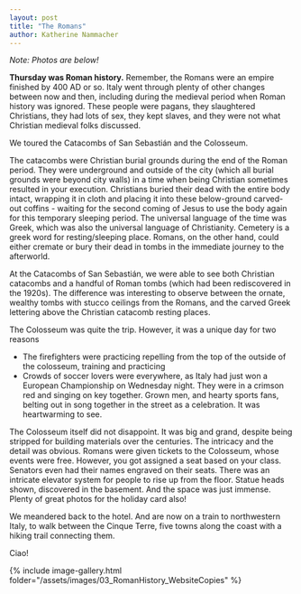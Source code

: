 ```yaml
---
layout: post
title: "The Romans"
author: Katherine Nammacher
---
```


_Note: Photos are below!_

**Thursday was Roman history.** Remember, the Romans were an empire finished by 400 AD or so. Italy went through plenty of other changes between now and then, including during the medieval period when Roman history was ignored. These people were pagans, they slaughtered Christians, they had lots of sex, they kept slaves, and they were not what Christian medieval folks discussed.

We toured the Catacombs of San Sebastián and the Colosseum.

The catacombs were Christian burial grounds during the end of the Roman period. They were underground and outside of the city (which all burial grounds were beyond city walls) in a time when being Christian sometimes resulted in your execution. Christians buried their dead with the entire body intact, wrapping it in cloth and placing it into these below-ground carved-out coffins - waiting for the second coming of Jesus to use the body again for this temporary sleeping period. The universal language of the time was Greek, which was also the universal language of Christianity. Cemetery is a greek word for resting/sleeping place. Romans, on the other hand, could either cremate or bury their dead in tombs in the immediate journey to the afterworld.

At the Catacombs of San Sebastián, we were able to see both Christian catacombs and a handful of Roman tombs (which had been rediscovered in the 1920s). The difference was interesting to observe between the ornate, wealthy tombs with stucco ceilings from the Romans, and the carved Greek lettering above the Christian catacomb resting places.

The Colosseum was quite the trip. However, it was a unique day for two reasons

- The firefighters were practicing repelling from the top of the outside of the colosseum, training and practicing
- Crowds of soccer lovers were everywhere, as Italy had just won a European Championship on Wednesday night. They were in a crimson red and singing on key together. Grown men, and hearty sports fans, belting out in song together in the street as a celebration. It was heartwarming to see.

The Colosseum itself did not disappoint. It was big and grand, despite being stripped for building materials over the centuries. The intricacy and the detail was obvious. Romans were given tickets to the Colosseum, whose events were free. However, you got assigned a seat based on your class. Senators even had their names engraved on their seats. There was an intricate elevator system for people to rise up from the floor. Statue heads shown, discovered in the basement. And the space was just immense. Plenty of great photos for the holiday card also!

We meandered back to the hotel. And are now on a train to northwestern Italy, to walk between the Cinque Terre, five towns along the coast with a hiking trail connecting them.

Ciao!

{% include image-gallery.html folder="/assets/images/03_RomanHistory_WebsiteCopies" %}
